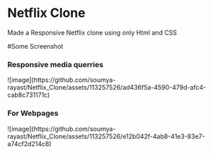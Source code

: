 <h1>Netflix Clone</h1>
Made a Responsive Netflix clone using only Html and CSS

#Some Screenshot
<h3>Responsive media querries </h3>
![image](https://github.com/soumya-rayast/Netflix_Clone/assets/113257526/ad436f5a-4590-479d-afc4-cab8c731171c)
<h3>For Webpages </h3>
![image](https://github.com/soumya-rayast/Netflix_Clone/assets/113257526/e12b042f-4ab8-41e3-83e7-a74cf2d214c8)

